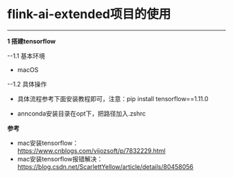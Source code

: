 # flink-ai-extended项目的使用

---

**1 搭建tensorflow**

--1.1 基本环境
- macOS

--1.2 具体操作
- 具体流程参考下面安装教程即可，注意：pip install tensorflow==1.11.0

- annconda安装目录在opt下，把路径加入.zshrc
    
    
**参考**
- mac安装tensorflow：https://www.cnblogs.com/vijozsoft/p/7832229.html
- mac安装tensorflow报错解决：https://blog.csdn.net/ScarlettYellow/article/details/80458056
